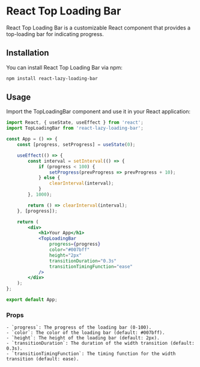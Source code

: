 # React Top Loading Bar

React Top Loading Bar is a customizable React component that provides a top-loading bar for indicating progress.

## Installation

You can install React Top Loading Bar via npm:

```bash
npm install react-lazy-loading-bar
```


## Usage
Import the TopLoadingBar component and use it in your React application:

```jsx
import React, { useState, useEffect } from 'react';
import TopLoadingBar from 'react-lazy-loading-bar';

const App = () => {
    const [progress, setProgress] = useState(0);

    useEffect(() => {
        const interval = setInterval(() => {
            if (progress < 100) {
                setProgress(prevProgress => prevProgress + 10);
            } else {
                clearInterval(interval);
            }
        }, 1000);

        return () => clearInterval(interval);
    }, [progress]);

    return (
        <div>
            <h1>Your App</h1>
            <TopLoadingBar
                progress={progress}
                color="#007bff"
                height="2px"
                transitionDuration="0.3s"
                transitionTimingFunction="ease"
            />
        </div>
    );
};

export default App;

```


### Props
    - `progress`: The progress of the loading bar (0-100).
    - `color`: The color of the loading bar (default: #007bff).
    - `height`: The height of the loading bar (default: 2px).
    - `transitionDuration`: The duration of the width transition (default: 0.3s).
    - `transitionTimingFunction`: The timing function for the width transition (default: ease).

